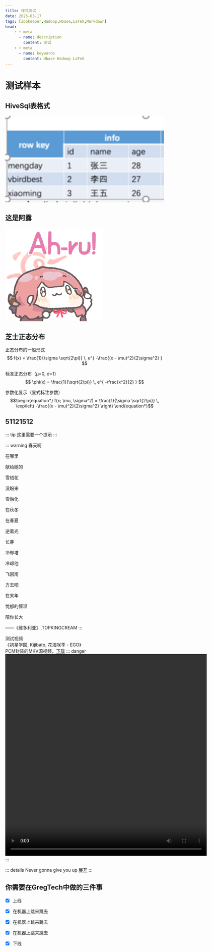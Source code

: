 ```yaml
---
title: 样式测试
date: 2025-03-17
tags: [Zookeeper,Hadoop,Hbase,LaTeX,Markdown]
head:
    - - meta
      - name: description
        content: 测试
    - - meta
      - name: keywords
        content: Hbase Hadoop LaTeX
---
```


# 测试样本

## HiveSql表格式
![Caption](../public/testhql.png)

## 这是阿露
<img src="/public/ahru.gif" data-fancybox="gallery"/>

## 芝士正态分布
正态分布的一般形式
$$
f(x) = \frac{1}{\sigma \sqrt{2\pi}} \, e^{ -\frac{(x - \mu)^2}{2\sigma^2} }
$$

标准正态分布（μ=0, σ=1）
$$
\phi(x) = \frac{1}{\sqrt{2\pi}} \, e^{ -\frac{x^2}{2} }
$$

参数化显示（显式标注参数）
$$\begin{equation*}
f(x; \mu, \sigma^2) = \frac{1}{\sigma \sqrt{2\pi}} \, \exp\left( -\frac{(x - \mu)^2}{2\sigma^2} \right)
\end{equation*}$$

## 51121512

::: tip
这里需要一个提示
:::

::: warning
春天啊

在哪里

献给她的

雪绒花

没盼来

雪融化

在秋冬

在春夏

逆着光

长芽

冷却塔

冷却他

飞回南

方去吧

在来年

忧郁的恒温

陪你长大

——《维多利亚》,TOPKINGCREAM
:::

测试视频<br/>
《初星学園, Kijibato, 花海咲季 - EGO》<br/>
PCM封装的MKV源视频，<a href='/public/EGO.mkv' download='初星学園, Kijibato, 花海咲季 - EGO.mkv'>下载</a>
::: danger
<video controls width="640" height="640">
  <source src="/public/EGO.mp4" type="video/mp4">
</video>
:::

::: details
Never gonna give you up
<a href="https://www.bilibili.com/video/BV1GJ411x7h7">展开</a>
:::

## 你需要在GregTech中做的三件事

- [x] 上线
- [x] 在机器上跳来跳去
- [x] 在机器上跳来跳去
- [x] 在机器上跳来跳去
- [x] 下线


